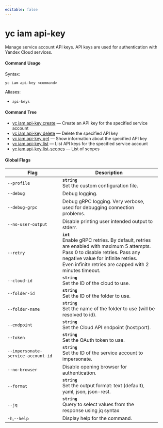 ```yaml
---
editable: false
---
```


# yc iam api-key

Manage service account API keys. API keys are used for authentication with Yandex Cloud services.

#### Command Usage

Syntax: 

`yc iam api-key <command>`

Aliases: 

- `api-keys`

#### Command Tree

- [yc iam api-key create](create.md) — Create an API key for the specified service account
- [yc iam api-key delete](delete.md) — Delete the specified API key
- [yc iam api-key get](get.md) — Show information about the specified API key
- [yc iam api-key list](list.md) — List API keys for the specified service account
- [yc iam api-key list-scopes](list-scopes.md) — List of scopes

#### Global Flags

| Flag | Description |
|----|----|
|`--profile`|<b>`string`</b><br/>Set the custom configuration file.|
|`--debug`|Debug logging.|
|`--debug-grpc`|Debug gRPC logging. Very verbose, used for debugging connection problems.|
|`--no-user-output`|Disable printing user intended output to stderr.|
|`--retry`|<b>`int`</b><br/>Enable gRPC retries. By default, retries are enabled with maximum 5 attempts.<br/>Pass 0 to disable retries. Pass any negative value for infinite retries.<br/>Even infinite retries are capped with 2 minutes timeout.|
|`--cloud-id`|<b>`string`</b><br/>Set the ID of the cloud to use.|
|`--folder-id`|<b>`string`</b><br/>Set the ID of the folder to use.|
|`--folder-name`|<b>`string`</b><br/>Set the name of the folder to use (will be resolved to id).|
|`--endpoint`|<b>`string`</b><br/>Set the Cloud API endpoint (host:port).|
|`--token`|<b>`string`</b><br/>Set the OAuth token to use.|
|`--impersonate-service-account-id`|<b>`string`</b><br/>Set the ID of the service account to impersonate.|
|`--no-browser`|Disable opening browser for authentication.|
|`--format`|<b>`string`</b><br/>Set the output format: text (default), yaml, json, json-rest.|
|`--jq`|<b>`string`</b><br/>Query to select values from the response using jq syntax|
|`-h`,`--help`|Display help for the command.|
